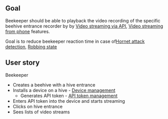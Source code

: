 ## Goal

Beekeeper should be able to playback the video recording of the specific beehive entrance recorder by by [Video streaming via API](https://www.notion.so/Video-streaming-via-API-2d7a22aaf3a74b8e831f2a409c243e69?pvs=21), [Video streaming from phone](https://www.notion.so/Video-streaming-from-phone-32eea4f462684f9a9ceef51a11b62930?pvs=21) features.

Goal is to reduce beekeeper reaction time in case of[Hornet attack detection](https://www.notion.so/Hornet-attack-detection-8dde7e03f80547fa9156ac1c16cf52af?pvs=21), [Robbing state](https://www.notion.so/Robbing-state-5a23dcce211048be8e102d863f052dfe?pvs=21)

## User story

Beekeeper

- Creates a beehive with a hive entrance
- Installs a device on a hive - [Device management](https://www.notion.so/Device-management-9d88e70c45954edc9333323003fd9c5c?pvs=21)
    - Generates API token - [API token management](https://www.notion.so/API-token-management-796de50aa11a48d7b88ce99fc2e2beff?pvs=21)
- Enters API token into the device and starts streaming
- Clicks on hive entrance
- Sees lists of video streams